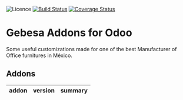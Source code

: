 ![Licence](https://img.shields.io/badge/licence-AGPL--3-blue.svg)
[![Build Status](https://travis-ci.org/Gebesa-Dev/Addons-gebesa.svg?branch=9.0-cesar-addons-gebesa)](https://travis-ci.org/Gebesa-Dev/Addons-gebesa)
[![Coverage Status](https://coveralls.io/repos/Gebesa-Dev/Addons-gebesa/badge.svg?branch=$9.0-cesar-addons-gebesa&service=github)](https://coveralls.io/github/Gebesa-Dev/Addons-gebesa?branch=9.0-cesar-addons-gebesa)

Gebesa Addons for Odoo
==================================

Some useful customizations made for one of the best Manufacturer of Office furnitures in México.

[//]: # (addons)
Addons
---------------
addon | version | summary
--- | --- | ---

[//]: # (end addons)